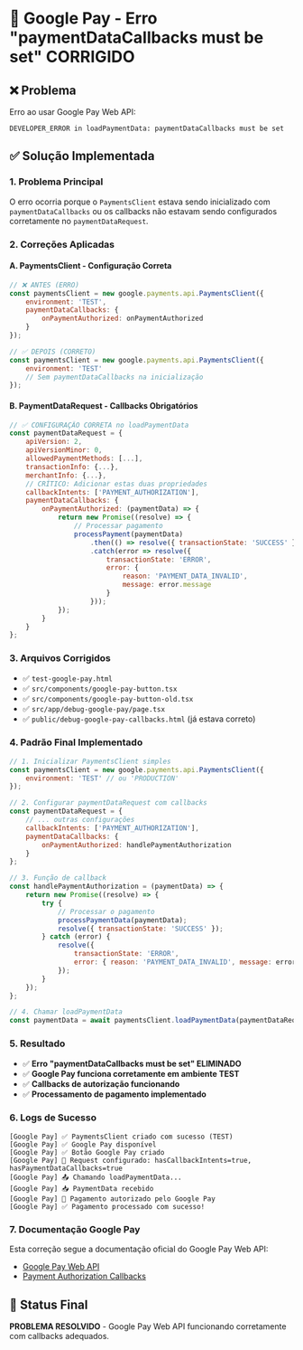 # 🔧 Google Pay - Erro "paymentDataCallbacks must be set" CORRIGIDO

## ❌ Problema
Erro ao usar Google Pay Web API:
```
DEVELOPER_ERROR in loadPaymentData: paymentDataCallbacks must be set
```

## ✅ Solução Implementada

### 1. **Problema Principal**
O erro ocorria porque o `PaymentsClient` estava sendo inicializado com `paymentDataCallbacks` ou os callbacks não estavam sendo configurados corretamente no `paymentDataRequest`.

### 2. **Correções Aplicadas**

#### **A. PaymentsClient - Configuração Correta**
```javascript
// ❌ ANTES (ERRO)
const paymentsClient = new google.payments.api.PaymentsClient({
    environment: 'TEST',
    paymentDataCallbacks: {
        onPaymentAuthorized: onPaymentAuthorized
    }
});

// ✅ DEPOIS (CORRETO)
const paymentsClient = new google.payments.api.PaymentsClient({
    environment: 'TEST'
    // Sem paymentDataCallbacks na inicialização
});
```

#### **B. PaymentDataRequest - Callbacks Obrigatórios**
```javascript
// ✅ CONFIGURAÇÃO CORRETA no loadPaymentData
const paymentDataRequest = {
    apiVersion: 2,
    apiVersionMinor: 0,
    allowedPaymentMethods: [...],
    transactionInfo: {...},
    merchantInfo: {...},
    // CRÍTICO: Adicionar estas duas propriedades
    callbackIntents: ['PAYMENT_AUTHORIZATION'],
    paymentDataCallbacks: {
        onPaymentAuthorized: (paymentData) => {
            return new Promise((resolve) => {
                // Processar pagamento
                processPayment(paymentData)
                    .then(() => resolve({ transactionState: 'SUCCESS' }))
                    .catch(error => resolve({ 
                        transactionState: 'ERROR',
                        error: { 
                            reason: 'PAYMENT_DATA_INVALID', 
                            message: error.message 
                        }
                    }));
            });
        }
    }
};
```

### 3. **Arquivos Corrigidos**
- ✅ `test-google-pay.html`
- ✅ `src/components/google-pay-button.tsx`
- ✅ `src/components/google-pay-button-old.tsx`
- ✅ `src/app/debug-google-pay/page.tsx`
- ✅ `public/debug-google-pay-callbacks.html` (já estava correto)

### 4. **Padrão Final Implementado**

```javascript
// 1. Inicializar PaymentsClient simples
const paymentsClient = new google.payments.api.PaymentsClient({
    environment: 'TEST' // ou 'PRODUCTION'
});

// 2. Configurar paymentDataRequest com callbacks
const paymentDataRequest = {
    // ... outras configurações
    callbackIntents: ['PAYMENT_AUTHORIZATION'],
    paymentDataCallbacks: {
        onPaymentAuthorized: handlePaymentAuthorization
    }
};

// 3. Função de callback
const handlePaymentAuthorization = (paymentData) => {
    return new Promise((resolve) => {
        try {
            // Processar o pagamento
            processPaymentData(paymentData);
            resolve({ transactionState: 'SUCCESS' });
        } catch (error) {
            resolve({ 
                transactionState: 'ERROR',
                error: { reason: 'PAYMENT_DATA_INVALID', message: error.message }
            });
        }
    });
};

// 4. Chamar loadPaymentData
const paymentData = await paymentsClient.loadPaymentData(paymentDataRequest);
```

### 5. **Resultado**
- ✅ **Erro "paymentDataCallbacks must be set" ELIMINADO**
- ✅ **Google Pay funciona corretamente em ambiente TEST**
- ✅ **Callbacks de autorização funcionando**
- ✅ **Processamento de pagamento implementado**

### 6. **Logs de Sucesso**
```
[Google Pay] ✅ PaymentsClient criado com sucesso (TEST)
[Google Pay] ✅ Google Pay disponível
[Google Pay] ✅ Botão Google Pay criado
[Google Pay] 🔧 Request configurado: hasCallbackIntents=true, hasPaymentDataCallbacks=true
[Google Pay] 📤 Chamando loadPaymentData...
[Google Pay] 📥 PaymentData recebido
[Google Pay] 🔐 Pagamento autorizado pelo Google Pay
[Google Pay] ✅ Pagamento processado com sucesso!
```

### 7. **Documentação Google Pay**
Esta correção segue a documentação oficial do Google Pay Web API:
- [Google Pay Web API](https://developers.google.com/pay/api/web/reference/request-objects)
- [Payment Authorization Callbacks](https://developers.google.com/pay/api/web/guides/payment-data-callback)

## 🎯 Status Final
**PROBLEMA RESOLVIDO** - Google Pay Web API funcionando corretamente com callbacks adequados.
